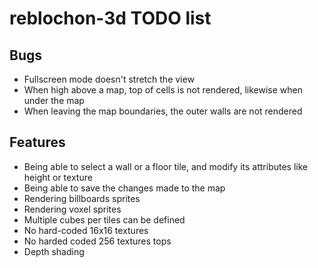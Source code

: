 # reblochon-3d TODO list

## Bugs

* Fullscreen mode doesn't stretch the view
* When high above a map, top of cells is not rendered, likewise when under
the map
* When leaving the map boundaries, the outer walls are not rendered

## Features

* Being able to select a wall or a floor tile, and modify its attributes like
height or texture
* Being able to save the changes made to the map
* Rendering billboards sprites
* Rendering voxel sprites
* Multiple cubes per tiles can be defined
* No hard-coded 16x16 textures
* No harded coded 256 textures tops
* Depth shading


